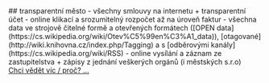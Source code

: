 
<div markdown="1">
## transparentní město
- všechny smlouvy na internetu + transparentní účet
- online klikací a srozumitelný rozpočet až na úroveň faktur
- všechna data ve strojově čitelné formě a otevřených formátech ([OPEN data](https://cs.wikipedia.org/wiki/Otev%C5%99en%C3%A1_data)), [otagované](http://wiki.knihovna.cz/index.php/Tagging) a s [odběrovými kanály](https://cs.wikipedia.org/wiki/RSS)
- online vysílání a záznam ze zastupitelstva + zápisy z jednání veškerých orgánů (i městských s.r.o)
</div>

<a href="javascript:void" onClick="$('#pilir1').toggle()">
  Chci vědět víc / proč? ...
</a>
<div id="pilir1" style="display:none" markdown="1">
  Transparence je stav, kdy není potřeba žádat o žádnou informaci, protože všechny jsou volně a přehledně k dispozici.
  Tomu se chceme přiblížit jako jen to je možné.

  Transparence buduje důvěru mezi občany a institucemi.
  Důvěřuj ale prověřuj a proto je potřeba mít vše k dispozici.
  A kde jinde než na internetu.

  <hr/>
</div>
